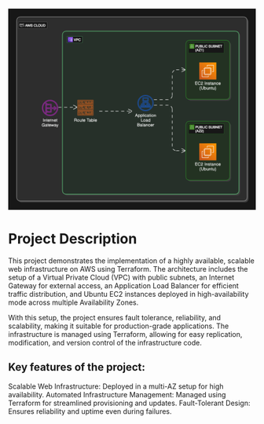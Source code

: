  ![Image Alt](https://github.com/kavindusamaranayake/Terraform-Projects/blob/main/Terraform-public-subnet-with-ec2/architecture.png?raw=true)

# Project Description
This project demonstrates the implementation of a highly available, scalable web infrastructure on AWS using Terraform. The architecture includes the setup of a Virtual Private Cloud (VPC) with public subnets, an Internet Gateway for external access, an Application Load Balancer for efficient traffic distribution, and Ubuntu EC2 instances deployed in high-availability mode across multiple Availability Zones.

With this setup, the project ensures fault tolerance, reliability, and scalability, making it suitable for production-grade applications. The infrastructure is managed using Terraform, allowing for easy replication, modification, and version control of the infrastructure code.

## Key features of the project:

Scalable Web Infrastructure: Deployed in a multi-AZ setup for high availability.
Automated Infrastructure Management: Managed using Terraform for streamlined provisioning and updates.
Fault-Tolerant Design: Ensures reliability and uptime even during failures.
